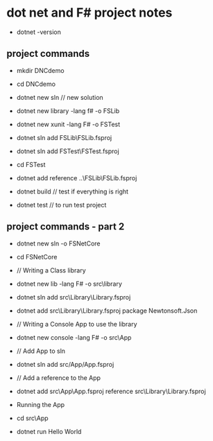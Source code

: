 # dot net and F# project notes

- dotnet -version

## project commands

- mkdir DNCdemo

- cd DNCdemo

- dotnet new sln  // new solution

- dotnet new library -lang f# -o FSLib

- dotnet new xunit -lang F# -o FSTest

- dotnet sln add FSLib\FSLib.fsproj

- dotnet sln add FSTest\FSTest.fsproj

- cd FSTest

- dotnet add reference ..\FSLib\FSLib.fsproj

- dotnet build  // test if everything is right

- dotnet test   // to run test project

## project commands - part 2

- dotnet new sln -o FSNetCore

- cd FSNetCore

- // Writing a Class library

- dotnet new lib -lang F# -o src\library

- dotnet sln add src\Library\Library.fsproj

- dotnet add src\Library\Library.fsproj package Newtonsoft.Json

- // Writing a Console App to use the library

- dotnet new console -lang F# -o src\App

- // Add App to sln

- dotnet sln add src/App/App.fsproj

- // Add a reference to the App

- dotnet add src\App\App.fsproj reference src\Library\Library.fsproj

- Running the App

- cd src\App

- dotnet run Hello World
